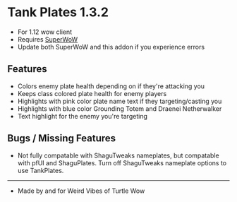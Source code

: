# Tank Plates 1.3.2

* For 1.12 wow client
* Requires [SuperWoW](https://github.com/balakethelock/SuperWoW/)
* Update both SuperWoW and this addon if you experience errors

## Features

* Colors enemy plate health depending on if they're attacking you
* Keeps class colored plate health for enemy players
* Highlights with pink color plate name text if they targeting/casting you
* Highlights with blue color Grounding Totem and Draenei Netherwalker
* Text highlight for the enemy you're targeting

## Bugs / Missing Features

* Not fully compatable with ShaguTweaks nameplates, but compatable with pfUI and ShaguPlates. Turn off ShaguTweaks nameplate options to use TankPlates.  

___
* Made by and for Weird Vibes of Turtle Wow  
